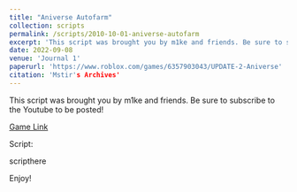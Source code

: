 ```yaml
---
title: "Aniverse Autofarm"
collection: scripts
permalink: /scripts/2010-10-01-aniverse-autofarm
excerpt: 'This script was brought you by m1ke and friends. Be sure to subscribe to the Youtube to be posted!'
date: 2022-09-08
venue: 'Journal 1'
paperurl: 'https://www.roblox.com/games/6357903043/UPDATE-2-Aniverse'
citation: 'Mstir's Archives'
---
```

This script was brought you by m1ke and friends. Be sure to subscribe to the Youtube to be posted!

[Game Link](https://www.roblox.com/games/6357903043/UPDATE-2-Aniverse)

Script:

scripthere

Enjoy!
